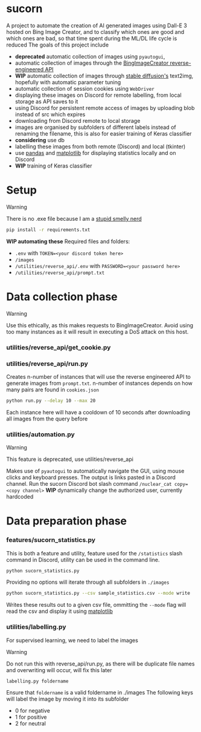 # sucorn

A project to automate the creation of AI generated images using Dall-E 3 hosted on Bing Image Creator, and to classify which ones are good and which ones are bad, so that time spent during the ML/DL life cycle is reduced
The goals of this project include
- **deprecated** automatic collection of images using ```pyautogui```,
- automatic collection of images through the [BingImageCreator reverse-engineered API](https://github.com/acheong08/BingImageCreator/tree/main)
- **WIP** automatic collection of images through [stable diffusion's](https://github.com/CompVis/stable-diffusion) text2img, hopefully with automatic parameter tuning
- automatic collection of session cookies using ```WebDriver```
- displaying these images on Discord for remote labelling, from local storage as API saves to it
- using Discord for persistent remote access of images by uploading blob instead of src which expires
- downloading from Discord remote to local storage
- images are organised by subfolders of different labels instead of renaming the filename, this is also for easier training of Keras classifier
- **considering** use db 
- labelling these images from both remote (Discord) and local (tkinter)
- use [pandas](https://pypi.org/project/pandas/) and [matplotlib](https://pypi.org/project/matplotlib/) for displaying statistics locally and on Discord
- **WIP** training of Keras classifier

# Setup
> [!WARNING]
> There is no .exe file because I am a [stupid smelly nerd](https://github.com/sherlock-project/sherlock/issues/2011)
```bash
pip install -r requirements.txt
```
**WIP automating these** Required files and folders:
- ```.env``` with ```TOKEN=<your discord token here>```
- ```/images```
- ```/utilities/reverse_api/.env``` with ```PASSWORD=<your password here>```
- ```/utilities/reverse_api/prompt.txt```

# Data collection phase
> [!WARNING]
> Use this ethically, as this makes requests to BingImageCreator. Avoid using too many instances as it will result in executing a DoS attack on this host.

### utilities/reverse_api/get_cookie.py

### utilities/reverse_api/run.py
Creates n-number of instances that will use the reverse engineered API to generate images from ```prompt.txt```. n-number of instances depends on how many pairs are found in ```cookies.json```
```bash
python run.py --delay 10 --max 20
```
Each instance here will have a cooldown of 10 seconds after downloading all images from the query before 

### utilities/automation.py
> [!WARNING]
> This feature is deprecated, use utilities/reverse_api

Makes use of ```pyautogui``` to automatically navigate the GUI, using mouse clicks and keyboard presses. The output is links pasted in a Discord channel. Run the sucorn Discord bot slash command ```/nuclear_cat copy=<copy channel>``` **WIP** dynamically change the authorized user, currently hardcoded

# Data preparation phase
### features/sucorn_statistics.py
This is both a feature and utility, feature used for the ```/statistics``` slash command in Discord, utility can be used in the command line. 

```bash
python sucorn_statistics.py
```
Providing no options will iterate through all subfolders in ```./images```
```bash
python sucorn_statistics.py --csv sample_statistics.csv --mode write
```
Writes these results out to a given csv file, ommitting the ```--mode``` flag will read the csv and display it using [matplotlib](https://pypi.org/project/matplotlib/)

### utilities/labelling.py
For supervised learning, we need to label the images
> [!WARNING]
> Do not run this with reverse_api/run.py, as there will be duplicate file names and overwriting will occur, will fix this later

```bash
labelling.py foldername
```
Ensure that ```foldername``` is a valid foldername in ./images
The following keys will label the image by moving it into its subfolder
- 0 for negative
- 1 for positive
- 2 for neutral